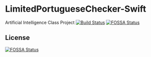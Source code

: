 # LimitedPortugueseChecker-Swift

Artificial Intelligence Class Project
[![Build Status](https://travis-ci.org/Zialus/LimitedPortugueseChecker-Swift.svg?branch=master)](https://travis-ci.org/Zialus/LimitedPortugueseChecker-Swift)
[![FOSSA Status](https://app.fossa.io/api/projects/git%2Bgithub.com%2FZialus%2FIA-LimitedPortugueseChecker-Swift.svg?type=shield)](https://app.fossa.io/projects/git%2Bgithub.com%2FZialus%2FIA-LimitedPortugueseChecker-Swift?ref=badge_shield)


## License
[![FOSSA Status](https://app.fossa.io/api/projects/git%2Bgithub.com%2FZialus%2FIA-LimitedPortugueseChecker-Swift.svg?type=large)](https://app.fossa.io/projects/git%2Bgithub.com%2FZialus%2FIA-LimitedPortugueseChecker-Swift?ref=badge_large)